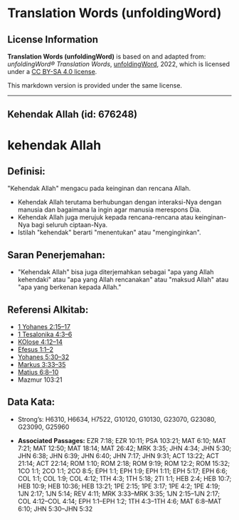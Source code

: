 # Translation Words (unfoldingWord)

## License Information

**Translation Words (unfoldingWord)** is based on and adapted from: _unfoldingWord® Translation Words_, [unfoldingWord](https://unfoldingword.org/utw), 2022, which is licensed under a [CC BY-SA 4.0 license](https://creativecommons.org/licenses/by-sa/4.0/legalcode.en).

This markdown version is provided under the same license.



--------------------------------

## Kehendak Allah (id: 676248)

kehendak Allah
==============

Definisi:
---------

"Kehendak Allah" mengacu pada keinginan dan rencana Allah.

* Kehendak Allah terutama berhubungan dengan interaksi\-Nya dengan manusia dan bagaimana Ia ingin agar manusia merespons Dia.
* Kehendak Allah juga merujuk kepada rencana\-rencana atau keinginan\-Nya bagi seluruh ciptaan\-Nya.
* Istilah "kehendak" berarti "menentukan" atau "menginginkan".

Saran Penerjemahan:
-------------------

* "Kehendak Allah" bisa juga diterjemahkan sebagai "apa yang Allah kehendaki" atau "apa yang Allah rencanakan" atau "maksud Allah" atau "apa yang berkenan kepada Allah."

Referensi Alkitab:
------------------

* [1 Yohanes 2:15–17](https://ref.ly/1John0:0)
* [1 Tesalonika 4:3–6](https://ref.ly/1Thess0:0)
* [KOlose 4:12–14](https://ref.ly/Col4:12-Col4:14)
* [Efesus 1:1–2](https://ref.ly/Eph1:1-Eph1:2)
* [Yohanes 5:30–32](https://ref.ly/John5:30-John5:32)
* [Markus 3:33–35](https://ref.ly/Mark3:33-Mark3:35)
* [Matius 6:8–10](https://ref.ly/Matt6:8-Matt6:10)
* Mazmur 103:21

Data Kata:
----------

* Strong’s: H6310, H6634, H7522, G10120, G10130, G23070, G23080, G23090, G25960

* **Associated Passages:** EZR 7:18; EZR 10:11; PSA 103:21; MAT 6:10; MAT 7:21; MAT 12:50; MAT 18:14; MAT 26:42; MRK 3:35; JHN 4:34; JHN 5:30; JHN 6:38; JHN 6:39; JHN 6:40; JHN 7:17; JHN 9:31; ACT 13:22; ACT 21:14; ACT 22:14; ROM 1:10; ROM 2:18; ROM 9:19; ROM 12:2; ROM 15:32; 1CO 1:1; 2CO 1:1; 2CO 8:5; EPH 1:1; EPH 1:9; EPH 1:11; EPH 5:17; EPH 6:6; COL 1:1; COL 1:9; COL 4:12; 1TH 4:3; 1TH 5:18; 2TI 1:1; HEB 2:4; HEB 10:7; HEB 10:9; HEB 10:36; HEB 13:21; 1PE 2:15; 1PE 3:17; 1PE 4:2; 1PE 4:19; 1JN 2:17; 1JN 5:14; REV 4:11; MRK 3:33–MRK 3:35; 1JN 2:15–1JN 2:17; COL 4:12–COL 4:14; EPH 1:1–EPH 1:2; 1TH 4:3–1TH 4:6; MAT 6:8–MAT 6:10; JHN 5:30–JHN 5:32

